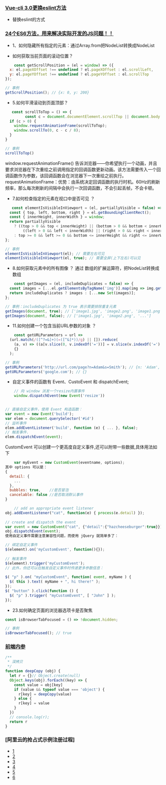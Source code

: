 ### [Vue-cli 3.0更换eslint方法](https://eslint.vuejs.org/user-guide/#installation)
- 替换eslint的方式

### [24个ES6方法，用来解决实际开发的JS问题！！](https://juejin.im/post/5ed08019e51d45786973c2e9?utm_source=gold_browser_extension)
- 1、如何隐藏所有指定的元素：通过Array.from把NodeList转换成NodeList 

- 如何获取当前页面的滚动位置？
```javascript
    const getScrollPosition = (el = window) => ({
  x: el.pageXOffset !== undefined ? el.pageXOffset : el.scrollLeft,
  y: el.pageYOffset !== undefined ? el.pageYOffset : el.scrollTop
});

// 事例
getScrollPosition(); // {x: 0, y: 200}

```

- 5.如何平滑滚动到页面顶部？
```javascript
   const scrollToTop = () => {
         const c = document.documentElement.scrollTop || document.body.scrollTop;
  if (c > 0) {
    window.requestAnimationFrame(scrollToTop);
    window.scrollTo(0, c - c / 8);
  }
}

// 事例
scrollToTop()
```
window.requestAnimationFrame()  告诉浏览器——你希望执行一个动画，并且要求浏览器在下次重绘之前调用指定的回调函数更新动画。该方法需要传入一个回调函数作为参数，该回调函数会在浏览器下一次重绘之前执行。
requestAnimationFrame：优势：由系统决定回调函数的执行时机。60Hz的刷新频率，那么每次刷新的间隔中会执行一次回调函数，不会引起丢帧，不会卡顿。

- 7.如何检查指定的元素在视口中是否可见 ？
```javascript
   const elementIsVisibleInViewport = (el, partiallyVisible = false) => {
  const { top, left, bottom, right } = el.getBoundingClientRect();
  const { innerHeight, innerWidth } = window;
  return partiallyVisible
    ? ((top > 0 && top < innerHeight) || (bottom > 0 && bottom < innerHeight)) &&
        ((left > 0 && left < innerWidth) || (right > 0 && right < innerWidth))
    : top >= 0 && left >= 0 && bottom <= innerHeight && right <= innerWidth;
};

// 事例
elementIsVisibleInViewport(el); // 需要左右可见
elementIsVisibleInViewport(el, true); // 需要全屏(上下左右)可以见
```
- 8.如何获取元素中的所有图像 ？
通过 数组的扩展运算符，把NodeList转换成数组
```javascript
    const getImages = (el, includeDuplicates = false) => {
  const images = [...el.getElementsByTagName('img')].map(img => img.getAttribute('src'));
  return includeDuplicates ? images : [...new Set(images)];
};

// 事例：includeDuplicates 为 true 表示需要排除重复元素
getImages(document, true); // ['image1.jpg', 'image2.png', 'image1.png', '...']
getImages(document, false); // ['image1.jpg', 'image2.png', '...']
```

- 11.如何创建一个包含当前URL参数的对象 ？
```javascript
    const getURLParameters = url =>
  (url.match(/([^?=&]+)(=([^&]*))/g) || []).reduce(
    (a, v) => ((a[v.slice(0, v.indexOf('='))] = v.slice(v.indexOf('=') + 1)), a),
    {}
  );

// 事例
getURLParameters('http://url.com/page?n=Adam&s=Smith'); // {n: 'Adam', s: 'Smith'}
getURLParameters('google.com'); // {}

```
- 自定义事件的函数有 Event、CustoEvent 和 dispatchEvent;
```javascript
    // 向 window 派发一个resize内置事件
    window.dispatchEvent(new Event('resize'))
 

// 直接自定义事件，使用 Event 构造函数：
var event = new Event('build');
var elem = document.querySelector('#id')
// 监听事件
elem.addEventListener('build', function (e) { ... }, false);
// 触发事件.
elem.dispatchEvent(event);
```
CustomEvent 可以创建一个更高度自定义事件,还可以附带一些数据,具体用法如下
```javascript
    var myEvent = new CustomEvent(eventname, options);
其中 options 可以是：
{
  detail: {
    ...
  },
  bubbles: true,    //是否冒泡
  cancelable: false //是否取消默认事件
}
```

```javascript
    // add an appropriate event listener
obj.addEventListener("cat", function(e) { process(e.detail) });
 
// create and dispatch the event
var event = new CustomEvent("cat", {"detail":{"hazcheeseburger":true}});
obj.dispatchEvent(event);
使用自定义事件需要注意兼容性问题，而使用 jQuery 就简单多了：

// 绑定自定义事件
$(element).on('myCustomEvent', function(){});
 
// 触发事件
$(element).trigger('myCustomEvent');
// 此外，你还可以在触发自定义事件时传递更多参数信息：
 
$( "p" ).on( "myCustomEvent", function( event, myName ) {
  $( this ).text( myName + ", hi there!" );
});
$( "button" ).click(function () {
  $( "p" ).trigger( "myCustomEvent", [ "John" ] );
});

```
- 23.如何确定页面的浏览器选项卡是否聚焦 
```javascript
const isBrowserTabFocused = () => !document.hidden;

// 事例
isBrowserTabFocused(); // true
```

### [前端内参](https://github.com/coffe1891/frontend-hard-mode-interview)
```javascript
/**
 * 深拷贝
 */
function deepCopy (obj) {
  let r = {}// Object.create(null)
  Object.keys(obj).forEach((key) => {
    const value = obj[key]
    if (value && typeof value === 'object') {
      r[key] = deepCopy(value)
    } else {
      r[key] = value
    }
  })
  // console.log(r);
  return r
}
```

### [阿里云的抢占式示例注册过程]
- [1]('../../images/aliyunesc/1.png')
- [2]('../../images/aliyunesc/2.png')
- [3]('../../images/aliyunesc/3.png')
- [4]('../../images/aliyunesc/4.png')
- [5]('../../images/aliyunesc/5.png')
- [6]('../../images/aliyunesc/6.png')